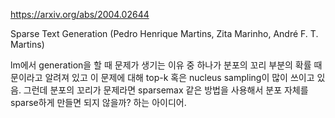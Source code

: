 https://arxiv.org/abs/2004.02644

Sparse Text Generation (Pedro Henrique Martins, Zita Marinho, André F. T. Martins)

lm에서 generation을 할 때 문제가 생기는 이유 중 하나가 분포의 꼬리 부분의 확률 때문이라고 알려져 있고 이 문제에 대해 top-k 혹은 nucleus sampling이 많이 쓰이고 있음. 그런데 분포의 꼬리가 문제라면 sparsemax 같은 방법을 사용해서 분포 자체를 sparse하게 만들면 되지 않을까? 하는 아이디어.